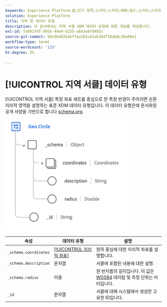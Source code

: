 ```yaml
---
keywords: Experience Platform;홈;인기 항목;스키마;스키마;XDM;필드;스키마;스키마;지역;원;데이터 유형;데이터 유형;데이터 유형;
solution: Experience Platform
title: 지역 원 데이터 유형
description: 이 문서에서는 지역 서클 XDM 데이터 유형에 대한 개요를 제공합니다.
exl-id: fa041f4f-9955-44e9-b235-a643e07d402c
source-git-commit: 60c0bd62b4effaa161c61ab304718ab8c20a06e1
workflow-type: tm+mt
source-wordcount: '133'
ht-degree: 3%

---
```


# [!UICONTROL 지역 서클] 데이터 유형

[!UICONTROL 지역 서클] 특정 좌표 세트를 중심으로 한 특정 반경이 주어지면 순환 지리적 영역을 설명하는 표준 XDM 데이터 유형입니다. 이 데이터 유형은에 문서화된 공개 사양을 기반으로 합니다 [schema.org](https://schema.org/GeoCircle).

<img src="../images/data-types/geo-circle.png" width="400" /><br />

| 속성 | 데이터 유형 | 설명 |
| --- | --- | --- |
| `_schema.coordinates` | [[!UICONTROL 지리적 좌표]](./geo-coordinates.md) | 원의 중심에 대한 지리적 좌표를 설명합니다. |
| `_schema.description` | 문자열 | 서클에 포함된 내용에 대한 설명. |
| `_schema.radius` | 이중 | 원 반지름의 길이입니다. 이 값은 [WGS84](https://gisgeography.com/wgs84-world-geodetic-system/) 데이텀 및 측정 단위는 미터입니다. |
| `_id` | 문자열 | 서클에 대해 시스템에서 생성한 고유한 ID입니다. |
